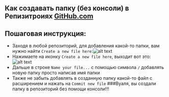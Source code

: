 ## Как создавать папку (без консоли) в Репизитроиях [GitHub.com](www.github.com)
## Пошаговая инструкция:
* Заходя в любой репозиторий, для добавления какой-то папки, вам нужно найти `Create a new file here`:![alt text](https://www.dropbox.com/s/mfg2t68x4lryg0i/1.PNG)
* Нажимаете на иконку `Create a new file here`, выходит вот это: ![alt text](https://www.dropbox.com/s/7o0qpa7syp93ytz/2.PNG)
* Дальше в строке `Name your file...` с помощью символа `/` добавлять новую папку просто написав имя папки
* Также не забыть добавлять в созданную папку какой-то файл с расширением и нажать на `Commit new file`
###Вуаля, вы создали  папку в репозиторий без помощи консоли!!!
